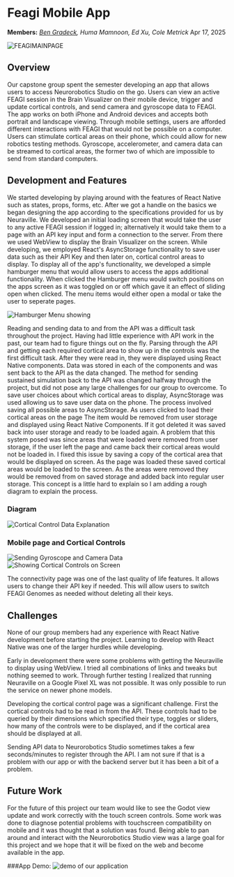 # Feagi Mobile App
**Members:** *[Ben Gradeck](https://www.linkedin.com/in/ben-gradeck-2240031b2/), Huma Mamnoon, Ed Xu, Cole Metrick*
Apr 17, 2025

![FEAGIMAINPAGE](mainPage.png)
## Overview
Our capstone group spent the semester developing an app that allows users to access Neurorobotics Studio on the go. Users can view an active FEAGI session in the Brain Visualizer on their mobile device, trigger and update cortical controls, and send camera and gyroscope data to FEAGI. The app works on both iPhone and Android devices and accepts both portrait and landscape viewing. Through mobile settings, users are afforded different interactions with FEAGI that would not be possible on a computer. Users can stimulate cortical areas on their phone, which could allow for new robotics testing methods. Gyroscope, accelerometer, and camera data can be streamed to cortical areas, the former two of which are impossible to send from standard computers.  

## Development and Features
We started developing by playing around with the features of React Native such as states, props, forms, etc. After we got a handle on the basics we began designing the app according to the specifications provided for us by Neuraville. We developed an initial loading screen that would take the user to any active FEAGI session if logged in; alternatively it would take them to a page with an API key input and form a connection to the server. From there we used WebView to display the Brain Visualizer on the screen. While developing, we employed React's AsyncStorage functionality to save user data such as their API Key and then later on, cortical control areas to display. 
To display all of the app's functionality, we developed a simple hamburger menu that would allow users to access the apps additional functionality. When clicked the Hamburger menu would switch positions on the apps screen as it was toggled on or off which gave it an effect of sliding open when clicked. The menu items would either open a modal or take the user to seperate pages. 

![Hamburger Menu showing](BurgerMenu.png)

Reading and sending data to and from the API was a difficult task throughout the project. Having had little experience with API work in the past, our team had to figure things out on the fly. Parsing through the API and getting each required cortical area to show up in the controls was the first difficult task. After they were read in, they were displayed using React Native components. Data was stored in each of the components and was sent back to the API as the data changed. The method for sending sustained simulation back to the API was changed halfway through the project, but did not pose any large challenges for our group to overcome. To save user choices about which cortical areas to display, AsyncStorage was used allowing us to save user data on the phone. The process involved saving all possible areas to AsyncStorage. As users clicked to load their cortical areas on the page The item would be removed from user storage and displayed using React Native Components. If it got deleted it was saved back into user storage and ready to be loaded again. A problem that this system posed was since areas that were loaded were removed from user storage, if the user left the page and came back their cortical areas would not be loaded in. I fixed this issue by saving a copy of the cortical area that would be displayed on screen. As the page was loaded these saved cortical areas would be loaded to the screen. As the areas were removed they would be removed from on saved storage and added back into regular user storage. This concept is a little hard to explain so I am adding a rough diagram to explain the process. 
### Diagram
![Cortical Control Data Explanation](CorticalExplanation.png)

### Mobile page and Cortical Controls
![Sending Gyroscope and Camera Data](MobileSettings.png) ![Showing Cortical Controls on Screen](OnScreenControls.png)


The connectivity page was one of the last quality of life features. It allows users to change their API key if needed. This will allow users to switch FEAGI Genomes as needed without deleting all their keys. 

## Challenges
None of our group members had any experience with React Native development before starting the project. Learning to develop with React Native was one of the larger hurdles while developing. 

Early in development there were some problems with getting the Neuraville to display using WebView. I tried all combinations of links and tweaks but nothing seemed to work. Through further testing I realized that running Neuraville on a Google Pixel XL was not possible. It was only possible to run the service on newer phone models. 

Developing the cortical control page was a significant challenge. First the cortical controls had to be read in from the API. These controls had to be queried by their dimensions which specified their type, toggles or sliders, how many of the controls were to be displayed, and if the cortical area should be displayed at all. 

Sending API data to Neurorobotics Studio sometimes takes a few seconds/minutes to register through the API. I am not sure if that is a problem with our app or with the backend server but it has been a bit of a problem. 

## Future Work
For the future of this project our team would like to see the Godot view update and work correctly with the touch screen controls. Some work was done to diagnose potential problems with touchscreen compatibility on mobile and it was thought that a solution was found. Being able to pan around and interact with the Neurorobotics Studio view was a large goal for this project and we hope that it will be fixed on the web and become available in the app. 

###App Demo: 
![demo of our application](https://youtube.com/shorts/wyHJxUL5yj8)


